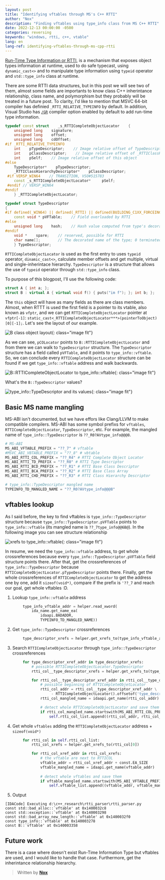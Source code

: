 ```yaml
---
layout: post
title: "Identifying vftables through MS's C++ RTTI"
author: "Nox"
description: "Finding vftables using type_info class from MS C++ RTTI"
date: 2022-12-13 00:00:00 -0500
categories: reversing
keywords: "windows, rtti, c++, vtable"
lang: en
lang-ref: identifying-vftables-through-ms-cpp-rtti
---
```


[Run-Time Type Information or RTTI][1], is a mechanism that exposes object types information at runtime, used to do safe typecast, using `dynamic_cast<>` and to manipulate type information using `typeid` operator and  `std::type_info` class at runtime.

There are some RTTI data structures, but in this post we will see two of them, almost some fields are importants to know class C++ inherintance relationship, class name, and polymorphism but they probably will be treated in a future post. To clarity, I'd like to mention that MSVC 64-bit compiler has definied `_RTTI_RELATIVE_TYPEINFO` by default. In addition, Visual Studio has [`/GR`][2] compiler option enabled by default to add run-time type information.

<!--more-->

```cpp
typedef const struct    _s_RTTICompleteObjectLocator    {
    unsigned long    signature;
    unsigned long    offset;
    unsigned long    cdOffset;
#if _RTTI_RELATIVE_TYPEINFO
    int    pTypeDescriptor;    // Image relative offset of TypeDescriptor
    int    pClassDescriptor;    // Image relative offset of _RTTIClassHierarchyDescriptor
    int    pSelf;    // Image relative offset of this object
#else
    TypeDescriptor*    pTypeDescriptor;
    _RTTIClassHierarchyDescriptor*    pClassDescriptor;
 #if VERSP_WIN64    // TRANSITION, VSO#515783
    const _s_RTTICompleteObjectLocator*     pSelf;
 #endif // VERSP_WIN64
#endif
    } _RTTICompleteObjectLocator;

typedef struct TypeDescriptor
{
#if defined(_WIN64) || defined(_RTTI) || defined(BUILDING_C1XX_FORCEINCLUDE)
    const void * pVFTable;    // Field overloaded by RTTI
#else
    unsigned long    hash;    // Hash value computed from type's decorated name
#endif
    void *    spare;    // reserved, possible for RTTI
    char name[];        // The decorated name of the type; 0 terminated.
    } TypeDescriptor;
```


`RTTICompleteObjectLocator` is used as the first entry to uses `typeid` operator, `dinamic_cast<>`, calculate member offsets and get multiple, virtual and single-inherintace hierarchy.  `TypeDescriptor` is a structure that allows the use of `typeid` operator through `std::type_info` class.

To purpose of this blogpost, I'll use the following code:

```cpp
struct A { int a; };
struct B : virtual A { virtual void f() { puts("im f"); }; int b; };
```

The `this` object will have as many fields as there are class members. Almost, when RTTT is used the first field is a pointer to its vtable, also known as `vfptr`, and we can get `RTTICompleteObjectLocator` pointer at `vfptr[-1]`: `static_cast<_RTTICompleteObjectLocator***>(pointerToObject)[0][-1];`. Let's see the layout of our example.

![B class object layout](/assets/img/202212/b-class-object-layout.png){: class="image fit"}

As we can see, `pCOLocator` points to `B::RTTICompleteObjectLocator` and from there we can walk to `TypeDescriptor` structure. The `TypeDescriptor` structure has a field called `pVFTable`, and it points to `type_info::vftable`. So, we can conclude every `RTTICompleteObjectLocator` structure can be found if we get `type_info::vftable` address and walk backwards.

![B::RTTICompleteObjectLocator to type_info::vftable](/assets/img/202212/b-to-typeinfo.png){: class="image fit"}

What's the `B::TypeDescriptor` values?

![type_info::TypeDescriptor and its values](/assets/img/202212/typedescriptor-with-its-values.png){: class="image fit"}

## Basic MS name mangling
MS-ABI isn't documented, but we have effors like Clang/LLVM to make compatible compilers. MS-ABI has some symbol prefixs for `vftables`, `RTTICompleteObjectLocator`, `TypeDescriptor`, etc. For example, the mangled name of `type_info::TypeDescriptor` is `??_R0?AVtype_info@@@8`.

```python
# MS-ABI
MS_ABI_VFTABLE_PREFIX = "??_7" # vftable
#MSVC_ABI_VBTABLE_PREFIX = "??_8" # vbtable
MS_ABI_RTTI_COL_PREFIX = "??_R4" # RTTI Complete Object Locator
MS_ABI_RTTI_TD_PREFIX = "??_R0" # RTTI Type Descriptor
MS_ABI_RTTI_BCD_PREFIX = "??_R1" # RTTI Base Class Descriptor
MS_ABI_RTTI_BCA_PREFIX = "??_R2" # RTTI Base Class Array
MS_ABI_RTTI_CHD_PREFIX = "??_R3" # RTTI Class Hierarchy Descriptor

# type_info::TypeDescriptor mangled name
TYPEINFO_TD_MANGLED_NAME = "??_R0?AVtype_info@@@8"
```

## vftables lookup
As I said before, the key to find vftables is `type_info::TypeDescriptor` structure because `type_info::TypeDescriptor.pVFTable` points to `type_info::vftable` (its mangled name is `??_7type_info@@6B@`). In the following image you can see structure relationship

![xrefs to type_info::vftable](/assets/img/202212/xrefs-to-vfptr-type_info-vftable.png){: class="image fit"}


In resume, we need the `type_info::vftable` address, to get whole crossreferences because every `type_info::TypeDescriptor.pVFTable` field structure points there. After that, get the crossreferences of `type_info::TypeDescriptor` because `RTTICompleteObjectLocator.pTypeDescriptor` points there. Finally, get the whole crossreferences of `RTTICompleteObjectLocator` to get the address one by one, add it `sizeof(void*)`, compare if the prefix is `'??_7` and reach our goal, get whole vftables :D.


1. Lookup `type_info::vftable` address
```python
        type_info_vftable_addr = helper.read_xword(
            ida_name.get_name_ea(
                idaapi.BADADDR,
                TYPEINFO_TD_MANGLED_NAME))
```
2. Get `type_info::TypeDescriptor` crossreferences
```python
        type_descriptor_xrefs = helper.get_xrefs_to(type_info_vftable_addr)
```

3. Search `RTTICompleteObjectLocator` through `type_info::TypeDescriptor` crossreferences
```python
        for type_descriptor_xref_addr in type_descriptor_xrefs:
            # possible RTTICompleteObjectLocator.TypeDescriptor 
            rtti_col__type_descriptor_xrefs = helper.get_xrefs_to(type_descriptor_xref_addr)

            for rtti_col__type_descriptor_xref_addr in rtti_col__type_descriptor_xrefs:
                # possible beginning of RTTICompleteObjetLocator
                rtti_col_addr = rtti_col__type_descriptor_xref_addr \
                     - RTTICompleteObjectLocator().offsetof('type_descriptor')
                rtti_col_mangled_name = idaapi.get_name(rtti_col_addr)

                # detect whole RTTICompleteObjectLocator and save them
                if rtti_col_mangled_name.startswith(MS_ABI_RTTI_COL_PREFIX):
                    self.rtti_col_list.append((rtti_col_addr, rtti_col_mangled_name))
```

4. Get whole `vftables` adding the `RTTICompleteObjectLocator` address + `sizeof(void*)`
```python
        for rtti_col in self.rtti_col_list:
            rtti_col_xrefs = helper.get_xrefs_to(rtti_col[0])

            for rtti_col_xref_addr in rtti_col_xrefs:
                # the vftable are next to RTTICOL
                vftable_addr = rtti_col_xref_addr + const.EA_SIZE
                vftable_mangled_name = idaapi.get_name(vftable_addr)
                
                # detect whole vftables and save them
                if vftable_mangled_name.startswith(MS_ABI_VFTABLE_PREFIX):
                    self.vftable_list.append((vftable_addr, vftable_mangled_name))
```

5. Output
```
[IDACode] Executing d:\c++_research\rtti_parser\rtti_parser.py
const std::bad_alloc::`vftable' at 0x1400032c8
const std::exception::`vftable' at 0x140003298
const std::bad_array_new_length::`vftable' at 0x1400032f0
const type_info::`vftable' at 0x140003278
const B::`vftable' at 0x140003358
```
## Future work
There is a case where doesn't exist Run-Time Information Type but vftables are used, and I would like to handle that case. Furthermore, get the inherintance relationship hierarchy.


> Written by [**Nox**][5]

[1]:https://learn.microsoft.com/en-us/cpp/cpp/run-time-type-information
[2]:https://learn.microsoft.com/en-us/cpp/build/reference/gr-enable-run-time-type-information
[5]:https://twitter.com/MrNox_
